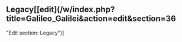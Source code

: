 ## Legacy[[edit](/w/index.php?title=Galileo\_Galilei&action=edit&section=36
"Edit section: Legacy")]

